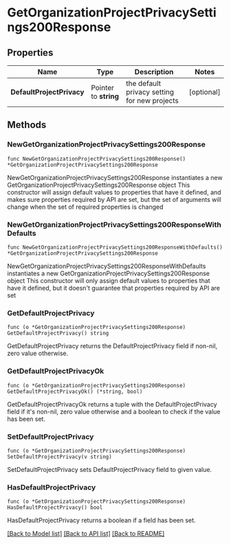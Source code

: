 # GetOrganizationProjectPrivacySettings200Response

## Properties

Name | Type | Description | Notes
------------ | ------------- | ------------- | -------------
**DefaultProjectPrivacy** | Pointer to **string** | the default privacy setting for new projects | [optional] 

## Methods

### NewGetOrganizationProjectPrivacySettings200Response

`func NewGetOrganizationProjectPrivacySettings200Response() *GetOrganizationProjectPrivacySettings200Response`

NewGetOrganizationProjectPrivacySettings200Response instantiates a new GetOrganizationProjectPrivacySettings200Response object
This constructor will assign default values to properties that have it defined,
and makes sure properties required by API are set, but the set of arguments
will change when the set of required properties is changed

### NewGetOrganizationProjectPrivacySettings200ResponseWithDefaults

`func NewGetOrganizationProjectPrivacySettings200ResponseWithDefaults() *GetOrganizationProjectPrivacySettings200Response`

NewGetOrganizationProjectPrivacySettings200ResponseWithDefaults instantiates a new GetOrganizationProjectPrivacySettings200Response object
This constructor will only assign default values to properties that have it defined,
but it doesn't guarantee that properties required by API are set

### GetDefaultProjectPrivacy

`func (o *GetOrganizationProjectPrivacySettings200Response) GetDefaultProjectPrivacy() string`

GetDefaultProjectPrivacy returns the DefaultProjectPrivacy field if non-nil, zero value otherwise.

### GetDefaultProjectPrivacyOk

`func (o *GetOrganizationProjectPrivacySettings200Response) GetDefaultProjectPrivacyOk() (*string, bool)`

GetDefaultProjectPrivacyOk returns a tuple with the DefaultProjectPrivacy field if it's non-nil, zero value otherwise
and a boolean to check if the value has been set.

### SetDefaultProjectPrivacy

`func (o *GetOrganizationProjectPrivacySettings200Response) SetDefaultProjectPrivacy(v string)`

SetDefaultProjectPrivacy sets DefaultProjectPrivacy field to given value.

### HasDefaultProjectPrivacy

`func (o *GetOrganizationProjectPrivacySettings200Response) HasDefaultProjectPrivacy() bool`

HasDefaultProjectPrivacy returns a boolean if a field has been set.


[[Back to Model list]](../README.md#documentation-for-models) [[Back to API list]](../README.md#documentation-for-api-endpoints) [[Back to README]](../README.md)


